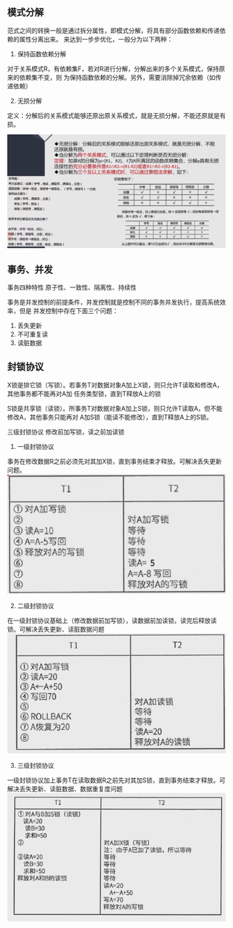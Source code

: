 ## 模式分解
范式之间的转换一般是通过拆分属性，即模式分解，将具有部分函数依赖和传递依赖的属性分离出来。
来达到一步步优化，一般分为以下两种：

1. 保持函数依赖分解

对于关系模式R，有依赖集F，若对R进行分解，分解出来的多个关系模式，保持原来的依赖集不变，则
为保持函数依赖的分解。另外，需要消除掉冗余依赖（如传递依赖）

2. 无损分解

定义：分解后的关系模式能够还原出原关系模式，就是无损分解，不能还原就是有损。

![img.png](img/3.3无损分解.png)
 
## 事务、并发
事务四种特性 原子性、一致性、隔离性、持续性

事务是并发控制的前提条件，并发控制就是控制不同的事务并发执行，提高系统效率，但是
并发控制中存在下面三个问题：
1. 丢失更新
2. 不可重复读
3. 读脏数据

## 封锁协议
X锁是排它锁（写锁）。若事务T对数据对象A加上X锁，则只允许T读取和修改A，其他事务都不能再对A加
任务类型锁，直到T释放A上的锁

S锁是共享锁（读锁）。所事务T对数据对象A加上S锁，则只允许T读取A，但不能修改A，其他事务只能再对
A加S锁（能读不能修改），直到T释放A上的S锁。

三级封锁协议 修改前加写锁，读之前加读锁
1. 一级封锁协议

事务在修改数据R之前必须先对其加X锁，直到事务结束才释放。可解决丢失更新问题。
![img.png](img/3.3一级封锁协议.png)

2. 二级封锁协议

在一级封锁协议基础上（修改数据前加写锁），读数据前加读锁，读完后释放读锁。可解决丢失更新、读脏数据问题
![img.png](img/3.3二级封锁协议.png)

3. 三级封锁协议

一级封锁协议加上事务T在读取数据R之前先对其加S锁，直到事务结束才释放。可解决丢失更新、读脏数据、数据重复度问题
![img.png](img/3.3三级封锁协议.png)





